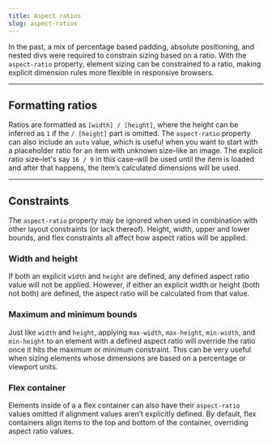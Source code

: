 ```yaml
---
title: Aspect ratios
slug: aspect-ratios
---
```


<script>
  import Formatting from "@examples/layout/aspect-ratio/formatting.svelte";
  import WidthHeight from "@examples/layout/aspect-ratio/width-height.svelte";
  import MinMax from "@examples/layout/aspect-ratio/min-max.svelte";
  import Flex from "@examples/layout/aspect-ratio/flex.svelte";
</script>

In the past, a mix of percentage based padding, absolute positioning, and nested divs were required to constrain sizing based on a ratio. With the `aspect-ratio` property, element sizing can be constrained to a ratio, making explicit dimension rules more flexible in responsive browsers.

---

## Formatting ratios

Ratios are formatted as `[width] / [height]`, where the height can be inferred as `1` if the `/ [height]` part is omitted. The `aspect-ratio` property can also include an `auto` value, which is useful when you want to start with a placeholder ratio for an item with unknown size–like an image. The explicit ratio size–let's say `16 / 9` in this case–will be used until the item is loaded and after that happens, the item’s calculated dimensions will be used.

<Formatting />

---

## Constraints

The `aspect-ratio` property may be ignored when used in combination with other layout constraints (or lack thereof). Height, width, upper and lower bounds, and flex constraints all affect how aspect ratios will be applied.

### Width and height

If both an explicit `width` and `height` are defined, any defined aspect ratio value will not be applied. However, if either an explicit width or height (both not both) are defined, the aspect ratio will be calculated from that value.

<WidthHeight />

### Maximum and minimum bounds

Just like `width` and `height`, applying `max-width`, `max-height`, `min-width`, and `min-height` to an element with a defined aspect ratio will override the ratio once it hits the maximum or minimum constraint. This can be very useful when sizing elements whose dimensions are based on a percentage or viewport units.

<MinMax />

### Flex container

Elements inside of a a flex container can also have their `aspect-ratio` values omitted if alignment values aren’t explicitly defined. By default, flex containers align items to the top and bottom of the container, overriding aspect ratio values.

<Flex />
